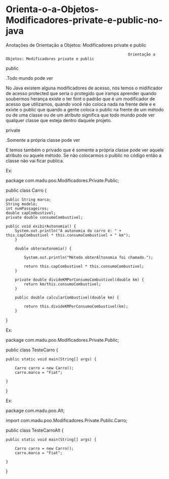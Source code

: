 # Orienta-o-a-Objetos-Modificadores-private-e-public-no-java
Anotações de Orientação a Objetos: Modificadores private e public

                                                          Orientação a Objetos: Modificadores private e public

public

.Todo mundo pode ver

No Java existem alguna modificadores de acesso, nós temos o midificador de acesso protected que seria o protegido que iramps aprender quando soubermos
herança existe o ter font o padrão que é um modificador de acesso que utilizamos, quando você não coloca nada na frente dele e e exixte o public que quando
a gente coloca o public na frente de um método ou de uma classe ou de um atributo significa que todo mundo pode ver qualquer classe que esteja dentro daquele
projeto.

private

.Somente a própria classe pode ver

E temos também o privado que é somente a própria classe pode ver aquele atributo ou aquele método.
Se não colocarmos o puiblic no código então a classe não vai ficar publica.

Ex:

package com.madu.poo.Modificadores.Private.Public;

public class Carro {

	public String marca;
	String modelo;
    int numPassageiros;
	double capCombustivel;
	private double consumoCombustivel;
	
	public void exibirAutonomia() {
		System.out.println("A autonomia do carro é: " + this.capCombustivel * this.consumoCombustivel + " km");
		}
				
	    double obterautonomia() {
					
			System.out.println("Método obterAltonomia foi chamado.");
					
			return this.capCombustivel * this.consumoCombustivel;
		}
	    
	    private double divideKMPorConsumoCombustivel(double km) {
	    	return km/this.consumoCombustivel;
	    }
			
		public double calcularCombustivel(double km) {
			
			return this.divideKMPorConsumoCombustivel(km);
		}
}


Ex:

package com.madu.poo.Modificadores.Private.Public;

public class TesteCarro {

	public static void main(String[] args) {
		
		Carro carro = new Carro();
		carro.marca = "Fiat";

	}

}


Ex:

package com.madu.poo.Alt;

import com.madu.poo.Modificadores.Private.Public.Carro;

public class TesteCarroAlt {

	public static void main(String[] args) {
		
		Carro carro = new Carro();
		carro.marca = "Fiat";

	}

}
